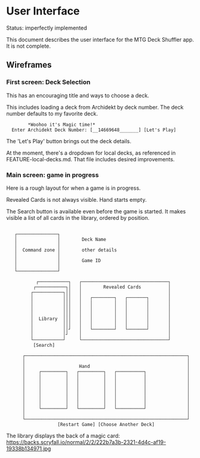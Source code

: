 # User Interface

Status: imperfectly implemented

This document describes the user interface for the MTG Deck Shuffler app. It is not complete.

## Wireframes

### First screen: Deck Selection

This has an encouraging title and ways to choose a deck.

This includes loading a deck from Archidekt by deck number.
The deck number defaults to my favorite deck.

```
        *Woohoo it's Magic time!*
  Enter Archidekt Deck Number: [__14669648_______] [Let's Play]
```

The 'Let's Play' button brings out the deck details.

At the moment, there's a dropdown for local decks, as referenced in FEATURE-local-decks.md. That file includes desired improvements.

### Main screen: game in progress

Here is a rough layout for when a game is in progress.

Revealed Cards is not always visible. Hand starts empty.

The Search button is available even before the game is started. It makes visible a list of all cards in the library, ordered by position.

```

   ┌───────────────┐
   │               │        Deck Name
   │               │
   │  Command zone │        other details
   │               │
   │               │        Game ID
   │               │
   └───────────────┘

           ┌───────────┐   ┌────────────────────────────────┐
          ┌───────────┐│   │        Revealed Cards          │
         ┌───────────┐││   │                                │
         │           │││   │   ┌────────┐   ┌───────┐       │
         │           │││   │   │        │   │       │       │
         │           │││   │   │        │   │       │       │
         │           │││   │   │        │   │       │       │
         │  Library  │││   │   │        │   │       │       │
         │           │││   │   │        │   │       │       │
         │           ││┘   │   └────────┘   └───────┘       │
         │           │┘    │                                │
         └───────────┘     └────────────────────────────────┘
          [Search]

      ┌────────────────────────────────────────────────────────────┐
      │                                                            │
      │                    Hand                                    │
      │     ┌─────────┐   ┌─────────┐   ┌──────────┐               │
      │     │         │   │         │   │          │               │
      │     │         │   │         │   │          │               │
      │     │         │   │         │   │          │               │
      │     │         │   │         │   │          │               │
      │     │         │   │         │   │          │               │
      │     │         │   │         │   │          │               │
      │     └─────────┘   └─────────┘   └──────────┘               │
      │                                                            │
      └────────────────────────────────────────────────────────────┘
                   [Restart Game] [Choose Another Deck]
```

The library displays the back of a magic card: https://backs.scryfall.io/normal/2/2/222b7a3b-2321-4d4c-af19-19338b134971.jpg
